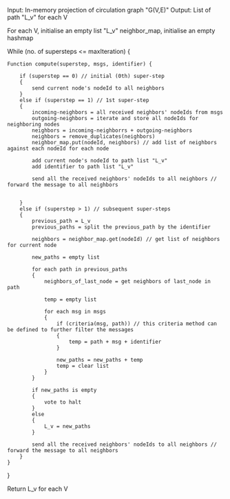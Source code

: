 Input: In-memory projection of circulation graph "G(V,E)"
Output: List of path "L_v" for each V

For each V, initialise an empty list "L_v"
neighbor_map, initialise an empty hashmap

While (no. of supersteps <= maxIteration) {

    Function compute(superstep, msgs, identifier) {

        if (superstep == 0) // initial (0th) super-step
        {
            send current node's nodeId to all neighbors
        } 
        else if (superstep == 1) // 1st super-step
        {
            incoming-neighbors = all received neighbors' nodeIds from msgs 
            outgoing-neighbors = iterate and store all nodeIds for neighboring nodes
            neighbors = incoming-neighborrs + outgoing-neighbors
            neighbors = remove_duplicates(neighbors)
            neighbor_map.put(nodeId, neighbors) // add list of neighbors against each nodeId for each node

            add current node's nodeId to path list "L_v"
            add identifier to path list "L_v"

            send all the received neighbors' nodeIds to all neighbors // forward the message to all neighbors


        }
        else if (superstep > 1) // subsequent super-steps
        {
            previous_path = L_v
            previous_paths = split the previous_path by the identifier

            neighbors = neighbor_map.get(nodeId) // get list of neighbors for current node

            new_paths = empty list

            for each path in previous_paths
            {
                neighbors_of_last_node = get neighbors of last_node in path

                temp = empty list

                for each msg in msgs
                {
                    if (criteria(msg, path)) // this criteria method can be defined to further filter the messages
                    {
                        temp = path + msg + identifier
                    }

                    new_paths = new_paths + temp
                    temp = clear list
                }
            }

            if new_paths is empty
            {
                vote to halt
            }
            else
            {
                L_v = new_paths
            }

            send all the received neighbors' nodeIds to all neighbors // forward the message to all neighbors
        }
    }
}

Return L_v for each V

